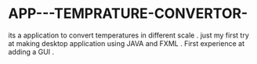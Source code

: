 # APP---TEMPRATURE-CONVERTOR-
its a application to convert temperatures in different scale .
just my first try at making desktop application using JAVA and FXML .
First experience at adding a GUI . 
